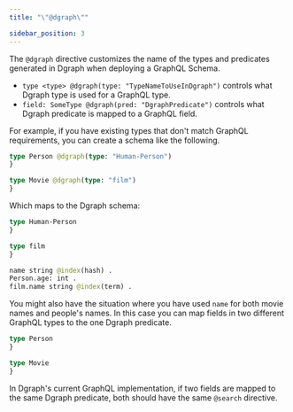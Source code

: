 ```yaml
---
title: "\"@dgraph\""

sidebar_position: 3
---
```


The `@dgraph` directive customizes the name of the types and predicates generated in Dgraph when deploying a GraphQL Schema.

* `type <type> @dgraph(type: "TypeNameToUseInDgraph")` controls what Dgraph type is used for a GraphQL type.
* `field: SomeType @dgraph(pred: "DgraphPredicate")` controls what Dgraph predicate is mapped to a GraphQL field.

For example, if you have existing types that don't match GraphQL requirements, you can create a schema like the following.

```graphql
type Person @dgraph(type: "Human-Person") 
}

type Movie @dgraph(type: "film") 
}
```

Which maps to the Dgraph schema:

```graphql
type Human-Person 
}

type film 
}

name string @index(hash) .
Person.age: int .
film.name string @index(term) .
```

You might also have the situation where you have used `name` for both movie names and people's names.  In this case you can map fields in two different GraphQL types to the one Dgraph predicate.

```graphql
type Person 
}

type Movie 
}
```


In Dgraph's current GraphQL implementation, if two fields are mapped to the same Dgraph predicate, both should have the same `@search` directive.
